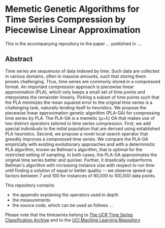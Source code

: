 # Memetic Genetic Algorithms for Time Series Compression by Piecewise Linear Approximation

This is the accompanying repository to the paper ... published in ....

## Abstract

Time series are sequences of data indexed by time. Such data are collected in various domains, often in massive amounts, such that storing them proves challenging. Thus, time series are commonly stored in a compressed format. An important compression approach is piecewise linear approximation (PLA), which only keeps a small set of time points and interpolates the remainder linearly. Picking a subset of time points such that the PLA minimizes the mean squared error to the original time series is a challenging task, naturally lending itself to heuristics.
We propose the piecewise linear approximation genetic algorithm (PLA-GA) for compressing time series by PLA. The PLA-GA is a memetic (μ+λ) GA that makes use of two distinct operators tailored to time series compression. First, we add special individuals to the initial population that are derived using established PLA heuristics. Second, we propose a novel local search operator that greedily improves a compressed time series. We compare the PLA-GA empirically with existing evolutionary approaches and with a deterministic PLA algorithm, known as Bellman's algorithm, that is optimal for the restricted setting of sampling. In both cases, the PLA-GA approximates the original time series better and quicker. Further, it drastically outperforms Bellman's algorithm with increasing instance size with respect to run time until finding a solution of equal or better quality -- we observe speed-up factors between 7 and 100 for instances of 90,000 to 100,000 data points.

This repository contains
- the appendix explaining the operators used in depth
- the measurements
- the source code, which can be used as follows ...

Please note that the timeseries belong to [The UCR Time Series Classification Archive](https://www.cs.ucr.edu/~eamonn/time_series_data_2018/) and to the [UCI Machine Learning Repository](http://archive.ics.uci.edu/ml)
